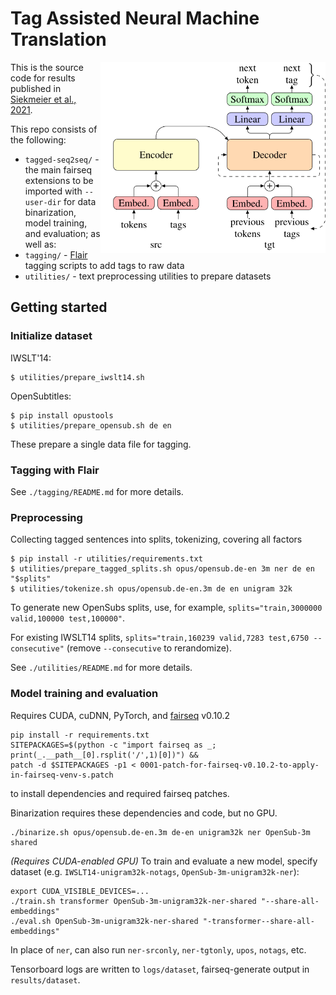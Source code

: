 # Tag Assisted Neural Machine Translation

<img align="right" src="./diagram.svg" title="Tagged seq2seq" width="360">

This is the source code for results published in [Siekmeier et al., 2021]().

This repo consists of the following:
- `tagged-seq2seq/` - the main fairseq extensions to be imported with `--user-dir`
   for data binarization, model training, and evaluation;
as well as:
- `tagging/` - [Flair](https://github.com/flairNLP/flair)
   tagging scripts to add tags to raw data
- `utilities/` - text preprocessing utilities to prepare datasets

## Getting started

### Initialize dataset

IWSLT'14:
```
$ utilities/prepare_iwslt14.sh
```

OpenSubtitles:
```
$ pip install opustools
$ utilities/prepare_opensub.sh de en
```

These prepare a single data file for tagging.

### Tagging with Flair

See `./tagging/README.md` for more details.

### Preprocessing

Collecting tagged sentences into splits, tokenizing, covering all factors
```
$ pip install -r utilities/requirements.txt
$ utilities/prepare_tagged_splits.sh opus/opensub.de-en 3m ner de en "$splits"
$ utilities/tokenize.sh opus/opensub.de-en.3m de en unigram 32k
```
To generate new OpenSubs splits, use, for example, `splits="train,3000000 valid,100000 test,100000"`.

For existing IWSLT14 splits, `splits="train,160239 valid,7283 test,6750 --consecutive"` (remove `--consecutive` to rerandomize).

See `./utilities/README.md` for more details.

### Model training and evaluation

Requires CUDA, cuDNN, PyTorch, and [fairseq](https://github.com/pytorch/fairseq) v0.10.2
```
pip install -r requirements.txt
SITEPACKAGES=$(python -c "import fairseq as _; print(_.__path__[0].rsplit('/',1)[0])") &&
patch -d $SITEPACKAGES -p1 < 0001-patch-for-fairseq-v0.10.2-to-apply-in-fairseq-venv-s.patch
```
to install dependencies and required fairseq patches.

Binarization requires these dependencies and code, but no GPU.
```
./binarize.sh opus/opensub.de-en.3m de-en unigram32k ner OpenSub-3m shared
```

_(Requires CUDA-enabled GPU)_ To train and evaluate a new model, specify dataset
(e.g. `IWSLT14-unigram32k-notags`, `OpenSub-3m-unigram32k-ner`):
```
export CUDA_VISIBLE_DEVICES=...
./train.sh transformer OpenSub-3m-unigram32k-ner-shared "--share-all-embeddings"
./eval.sh OpenSub-3m-unigram32k-ner-shared "-transformer--share-all-embeddings"
```

In place of `ner`, can also run `ner-srconly`, `ner-tgtonly`, `upos`, `notags`, etc.

Tensorboard logs are written to `logs/dataset`, fairseq-generate output in `results/dataset`.
